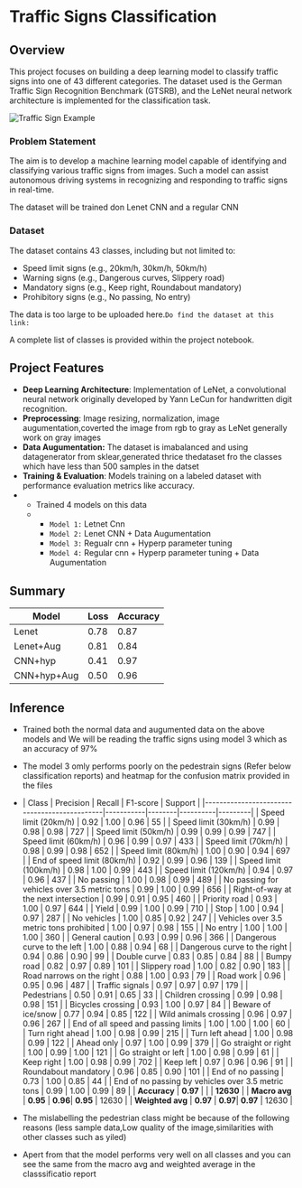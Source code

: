 # Traffic Signs Classification

## Overview
This project focuses on building a deep learning model to classify traffic signs into one of 43 different categories. The dataset used is the German Traffic Sign Recognition Benchmark (GTSRB), and the LeNet neural network architecture is implemented for the classification task.

![Traffic Sign Example](https://upload.wikimedia.org/wikipedia/commons/b/b6/UK_traffic_sign_543.svg)

### Problem Statement
The aim is to develop a machine learning model capable of identifying and classifying various traffic signs from images. Such a model can assist autonomous driving systems in recognizing and responding to traffic signs in real-time.

The dataset will be trained don Lenet CNN and a regular CNN

### Dataset
The dataset contains 43 classes, including but not limited to:
- Speed limit signs (e.g., 20km/h, 30km/h, 50km/h)
- Warning signs (e.g., Dangerous curves, Slippery road)
- Mandatory signs (e.g., Keep right, Roundabout mandatory)
- Prohibitory signs (e.g., No passing, No entry)

The data is too large to be uploaded here.`Do find the dataset at this link:`

A complete list of classes is provided within the project notebook.

## Project Features
- **Deep Learning Architecture**: Implementation of LeNet, a convolutional neural network originally developed by Yann LeCun for handwritten digit recognition.
- **Preprocessing**: Image resizing, normalization, image augumentation,coverted the image from rgb to gray as LeNet generally work on gray images
- **Data Augumentation:** The dataset is imabalanced and using datagenerator from sklear,generated thrice thedataset fro the classes which have less than 500 samples in the datset
- **Training & Evaluation**: Models training on a labeled dataset with performance evaluation metrics like accuracy.
- - Trained 4 models on this data
  - - `Model 1:` Letnet Cnn
    - `Model 2:` Lenet CNN + Data Augumentation
    - `Model 3:` Regualr cnn + Hyperp parameter tuning
    - `Model 4:` Regular cnn + Hyperp parameter tuning + Data Augumentation
## Summary
| Model         | Loss | Accuracy |
|---------------|------|----------|
| Lenet         | 0.78 | 0.87     |
| Lenet+Aug     | 0.81 | 0.84     |
| CNN+hyp       | 0.41 | 0.97     |
| CNN+hyp+Aug   | 0.50 | 0.96     |

## Inference
- Trained both the normal data and augumented data  on the above models and We will be reading the traffic signs using model 3 which as an accuracy of 97%
- The model 3 omly performs poorly on the pedestrain signs (Refer below classification reports) and heatmap for the confusion matrix provided in the files
- | Class                                        | Precision | Recall | F1-score | Support |
|----------------------------------------------|-----------|--------|----------|---------|
| Speed limit (20km/h)                         | 0.92      | 1.00   | 0.96     | 55      |
| Speed limit (30km/h)                         | 0.99      | 0.98   | 0.98     | 727     |
| Speed limit (50km/h)                         | 0.99      | 0.99   | 0.99     | 747     |
| Speed limit (60km/h)                         | 0.96      | 0.99   | 0.97     | 433     |
| Speed limit (70km/h)                         | 0.98      | 0.99   | 0.98     | 652     |
| Speed limit (80km/h)                         | 1.00      | 0.90   | 0.94     | 697     |
| End of speed limit (80km/h)                  | 0.92      | 0.99   | 0.96     | 139     |
| Speed limit (100km/h)                        | 0.98      | 1.00   | 0.99     | 443     |
| Speed limit (120km/h)                        | 0.94      | 0.97   | 0.96     | 437     |
| No passing                                   | 1.00      | 0.98   | 0.99     | 489     |
| No passing for vehicles over 3.5 metric tons | 0.99      | 1.00   | 0.99     | 656     |
| Right-of-way at the next intersection        | 0.99      | 0.91   | 0.95     | 460     |
| Priority road                                | 0.93      | 1.00   | 0.97     | 644     |
| Yield                                        | 0.99      | 1.00   | 0.99     | 710     |
| Stop                                         | 1.00      | 0.94   | 0.97     | 287     |
| No vehicles                                  | 1.00      | 0.85   | 0.92     | 247     |
| Vehicles over 3.5 metric tons prohibited     | 1.00      | 0.97   | 0.98     | 155     |
| No entry                                     | 1.00      | 1.00   | 1.00     | 360     |
| General caution                              | 0.93      | 0.99   | 0.96     | 366     |
| Dangerous curve to the left                  | 1.00      | 0.88   | 0.94     | 68      |
| Dangerous curve to the right                 | 0.94      | 0.86   | 0.90     | 99      |
| Double curve                                 | 0.83      | 0.85   | 0.84     | 88      |
| Bumpy road                                   | 0.82      | 0.97   | 0.89     | 101     |
| Slippery road                                | 1.00      | 0.82   | 0.90     | 183     |
| Road narrows on the right                    | 0.88      | 1.00   | 0.93     | 79      |
| Road work                                    | 0.96      | 0.95   | 0.96     | 487     |
| Traffic signals                              | 0.97      | 0.97   | 0.97     | 179     |
| Pedestrians                                  | 0.50      | 0.91   | 0.65     | 33      |
| Children crossing                            | 0.99      | 0.98   | 0.98     | 151     |
| Bicycles crossing                            | 0.93      | 1.00   | 0.97     | 84      |
| Beware of ice/snow                           | 0.77      | 0.94   | 0.85     | 122     |
| Wild animals crossing                        | 0.96      | 0.97   | 0.96     | 267     |
| End of all speed and passing limits          | 1.00      | 1.00   | 1.00     | 60      |
| Turn right ahead                             | 1.00      | 0.98   | 0.99     | 215     |
| Turn left ahead                              | 1.00      | 0.98   | 0.99     | 122     |
| Ahead only                                   | 0.97      | 1.00   | 0.99     | 379     |
| Go straight or right                         | 1.00      | 0.99   | 1.00     | 121     |
| Go straight or left                          | 1.00      | 0.98   | 0.99     | 61      |
| Keep right                                   | 1.00      | 0.98   | 0.99     | 702     |
| Keep left                                    | 0.97      | 0.96   | 0.96     | 91      |
| Roundabout mandatory                         | 0.96      | 0.85   | 0.90     | 101     |
| End of no passing                            | 0.73      | 1.00   | 0.85     | 44      |
| End of no passing by vehicles over 3.5 metric tons | 0.99 | 1.00   | 0.99     | 89      |
| **Accuracy**                                 | **0.97**  |        |          | **12630** |
| **Macro avg**                                | **0.95**  | **0.96**| **0.95** | 12630   |
| **Weighted avg**                             | **0.97**  | **0.97**| **0.97** | 12630   |

- The mislabelling the pedestrian class might be because of the following reasons (less sample data,Low quality of the image,similarities with other classes such as yiled)

- Apert from that the model performs very well on all classes and you can see the same from the macro avg and weighted average in the classsificatio report
  



